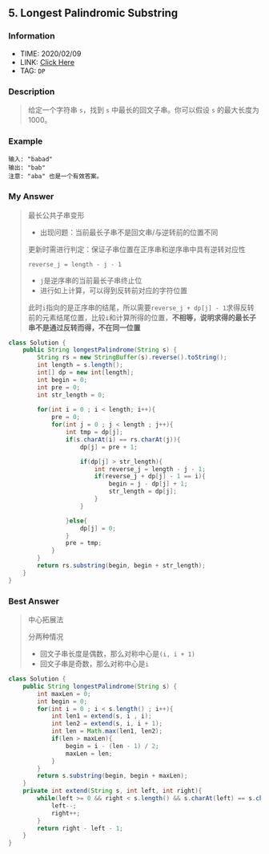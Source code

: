 ## 5. Longest Palindromic Substring

### Information

* TIME: 2020/02/09
* LINK: [Click Here](https://leetcode-cn.com/problems/longest-palindromic-substring/)
* TAG: `DP`

### Description

> 给定一个字符串 `s`，找到 `s` 中最长的回文子串。你可以假设 `s` 的最大长度为 1000。

### Example

```text
输入: "babad"
输出: "bab"
注意: "aba" 也是一个有效答案。
```

### My Answer

> 最长公共子串变形
>
> * 出现问题：当前最长子串不是回文串/与逆转前的位置不同
>
> 更新时需进行判定：保证子串位置在正序串和逆序串中具有逆转对应性
>
> `reverse_j = length - j - 1` 
>
> * `j`是逆序串的当前最长子串终止位
> * 进行如上计算，可以得到反转前对应的字符位置
>
> 此时`i`指向的是正序串的结尾，所以需要`reverse_j + dp[j] - 1`求得反转前的元素结尾位置，比较`i`和计算所得的位置，**不相等，说明求得的最长子串不是通过反转而得，不在同一位置**

```java
class Solution {
    public String longestPalindrome(String s) {
        String rs = new StringBuffer(s).reverse().toString();
        int length = s.length();
        int[] dp = new int[length];
        int begin = 0;
        int pre = 0;
        int str_length = 0;
        
        for(int i = 0 ; i < length; i++){
            pre = 0;
            for(int j = 0 ; j < length ; j++){
                int tmp = dp[j];
                if(s.charAt(i) == rs.charAt(j)){
                    dp[j] = pre + 1;

                    if(dp[j] > str_length){
                        int reverse_j = length - j - 1;
                        if(reverse_j + dp[j] - 1 == i){ 
                            begin = j - dp[j] + 1;
                            str_length = dp[j];
                        }
                    }

                }else{
                    dp[j] = 0;
                }
                pre = tmp;
            }
        }
        return rs.substring(begin, begin + str_length);
    }
}
```

### Best Answer

> 中心拓展法
>
> 分两种情况
>
> * 回文子串长度是偶数，那么对称中心是`(i, i + 1)`
> * 回文子串是奇数，那么对称中心是`i`

```java
class Solution {
    public String longestPalindrome(String s) {
        int maxLen = 0;
        int begin = 0;
        for(int i = 0 ; i < s.length() ; i++){
            int len1 = extend(s, i , i);
            int len2 = extend(s, i, i + 1);
            int len = Math.max(len1, len2);
            if(len > maxLen){
                begin = i - (len - 1) / 2;
                maxLen = len;
            }
        }
        return s.substring(begin, begin + maxLen);
    }
    private int extend(String s, int left, int right){
        while(left >= 0 && right < s.length() && s.charAt(left) == s.charAt(right)){
            left--;
            right++;
        }
        return right - left - 1;
    }
}
```

